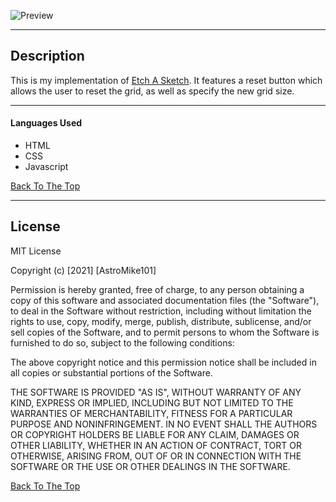 
![Preview](/relative/path/to/preview.png?raw=true "preview")



---



## Description

This is my implementation of [Etch A Sketch](https://en.wikipedia.org/wiki/Etch_A_Sketch). It features a reset button which allows the user to reset the grid, as well as specify the new grid size. 

---
#### Languages Used

- HTML
- CSS
- Javascript

[Back To The Top](#read-me-template)

---



## License

MIT License

Copyright (c) [2021] [AstroMike101]

Permission is hereby granted, free of charge, to any person obtaining a copy
of this software and associated documentation files (the "Software"), to deal
in the Software without restriction, including without limitation the rights
to use, copy, modify, merge, publish, distribute, sublicense, and/or sell
copies of the Software, and to permit persons to whom the Software is
furnished to do so, subject to the following conditions:

The above copyright notice and this permission notice shall be included in all
copies or substantial portions of the Software.

THE SOFTWARE IS PROVIDED "AS IS", WITHOUT WARRANTY OF ANY KIND, EXPRESS OR
IMPLIED, INCLUDING BUT NOT LIMITED TO THE WARRANTIES OF MERCHANTABILITY,
FITNESS FOR A PARTICULAR PURPOSE AND NONINFRINGEMENT. IN NO EVENT SHALL THE
AUTHORS OR COPYRIGHT HOLDERS BE LIABLE FOR ANY CLAIM, DAMAGES OR OTHER
LIABILITY, WHETHER IN AN ACTION OF CONTRACT, TORT OR OTHERWISE, ARISING FROM,
OUT OF OR IN CONNECTION WITH THE SOFTWARE OR THE USE OR OTHER DEALINGS IN THE
SOFTWARE.

[Back To The Top](#read-me-template)



